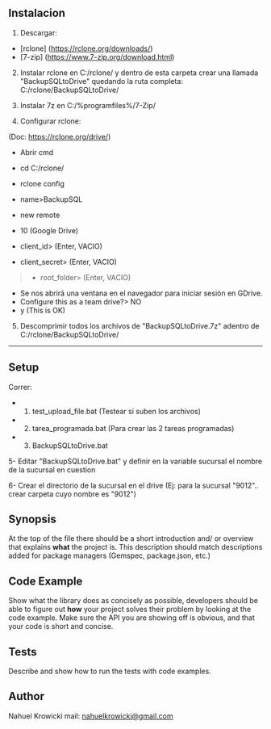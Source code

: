 ## Instalacion

1. Descargar:
* [rclone] (https://rclone.org/downloads/)
* [7-zip] (https://www.7-zip.org/download.html)

2. Instalar rclone en C:/rclone/ y dentro de esta carpeta crear una llamada "BackupSQLtoDrive" quedando la ruta completa: C:/rclone/BackupSQLtoDrive/

3. Instalar 7z en C:/%programfiles%/7-Zip/

4. Configurar rclone:

(Doc: https://rclone.org/drive/)

* Abrir cmd
* cd C:/rclone/
* rclone config
* name>BackupSQL

* new remote
* 10 (Google Drive)
* client_id> (Enter, VACIO)
* client_secret> (Enter, VACIO)
>* root_folder> (Enter, VACIO)

* Se nos abrirá una ventana en el navegador para iniciar sesión en GDrive.
* Configure this as a team drive?> NO
* y (This is OK)

5. Descomprimir todos los archivos de "BackupSQLtoDrive.7z" adentro de C:/rclone/BackupSQLtoDrive/

---------------------------

## Setup

Correr:
- 1. test_upload_file.bat (Testear si suben los archivos)
- 2. tarea_programada.bat (Para crear las 2 tareas programadas)
- 3. BackupSQLtoDrive.bat

5- Editar "BackupSQLtoDrive.bat" y definir en la variable sucursal el nombre de la sucursal en cuestion

6- Crear el directorio de la sucursal en el drive (Ej: para la  sucursal "9012".. crear carpeta cuyo nombre es "9012")


## Synopsis

At the top of the file there should be a short introduction and/ or overview that explains **what** the project is. This description should match descriptions added for package managers (Gemspec, package.json, etc.)

## Code Example

Show what the library does as concisely as possible, developers should be able to figure out **how** your project solves their problem by looking at the code example. Make sure the API you are showing off is obvious, and that your code is short and concise.

## Tests

Describe and show how to run the tests with code examples.

## Author
Nahuel Krowicki
mail: nahuelkrowicki@gmail.com

